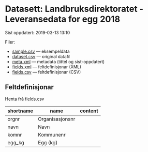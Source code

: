 # Datasett: Landbruksdirektoratet - Leveransedata for egg 2018
 Sist oppdatert: 2019-03-13 13:10

 Filer:
 - [sample.csv](sample.csv) — eksempeldata
 - [dataset.csv](dataset.csv) — original datafil
 - [meta.xml](meta.xml) — metadata (tittel og sist-oppdatert)
 - [fields.xml](fields.xml) — feltdefinisjonar (XML)
 - [fields.csv](fields.csv) — feltdefinisjonar (CSV)


## Feltdefinisjonar
Henta frå fields.csv

| shortname | name | content |
| --- | --- | --- |
| orgnr | Organisasjonsnr |  |
| navn | Navn |  |
| komnr | Kommunenr |  |
| egg_kg | Egg (kg) |  |
